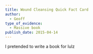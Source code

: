 ```yaml
---
title: Wound Cleansing Quick Fact Card
author:
  - Geoff
type_of_evidence:
  - Massive book
publish_date: 2015-04-14
---
```

I pretended to write a book for lulz